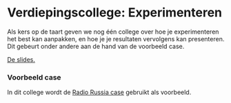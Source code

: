 # Verdiepingscollege: Experimenteren

Als kers op de taart geven we nog één college over hoe je experimenteren het best kan aanpakken, en hoe je je resultaten vervolgens kan presenteren. Dit gebeurt onder andere aan de hand van de voorbeeld case.

[De slides.](/course/lectures/90%20experimenteren/AlgoritmenenHeuristieken_college7.pdf)

### Voorbeeld case

In dit college wordt de [Radio Russia case](/cases/radio-russia) gebruikt als voorbeeld.
